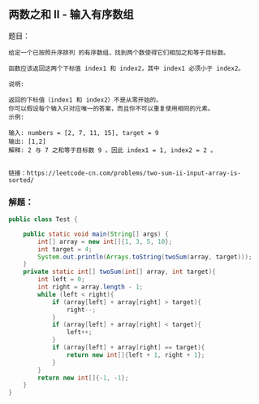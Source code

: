## 两数之和 II - 输入有序数组

题目：

    
    给定一个已按照升序排列 的有序数组，找到两个数使得它们相加之和等于目标数。
    
    函数应该返回这两个下标值 index1 和 index2，其中 index1 必须小于 index2。
    
    说明:
    
    返回的下标值（index1 和 index2）不是从零开始的。
    你可以假设每个输入只对应唯一的答案，而且你不可以重复使用相同的元素。
    示例:
    
    输入: numbers = [2, 7, 11, 15], target = 9
    输出: [1,2]
    解释: 2 与 7 之和等于目标数 9 。因此 index1 = 1, index2 = 2 。
    
    
    链接：https://leetcode-cn.com/problems/two-sum-ii-input-array-is-sorted/
    
    


### 解题：


```java
public class Test {

    public static void main(String[] args) {
        int[] array = new int[]{1, 3, 5, 10};
        int target = 4;
        System.out.println(Arrays.toString(twoSum(array, target)));
    }
    private static int[] twoSum(int[] array, int target){
        int left = 0;
        int right = array.length - 1;
        while (left < right){
            if (array[left] + array[right] > target){
                right--;
            }
            if (array[left] + array[right] < target){
                left++;
            }
            if (array[left] + array[right] == target){
                return new int[]{left + 1, right + 1};
            }
        }
        return new int[]{-1, -1};
    }
}
```